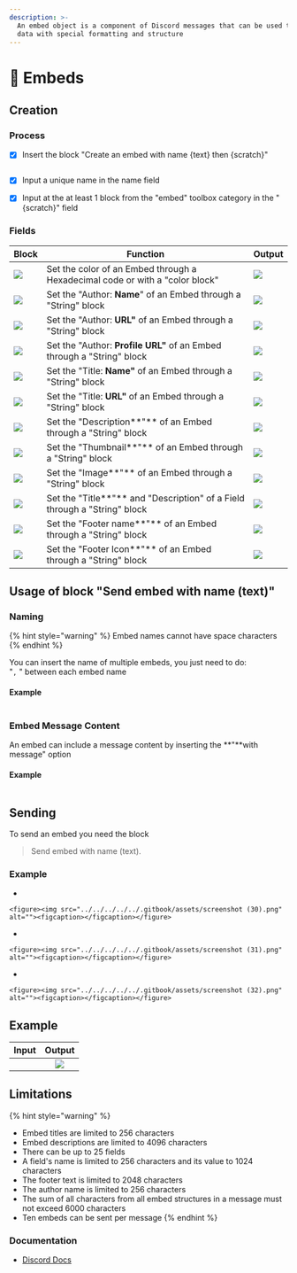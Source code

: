 ```yaml
---
description: >-
  An embed object is a component of Discord messages that can be used to present
  data with special formatting and structure
---
```


# 📗 Embeds

## Creation

### Process

*   [x] Insert the block "Create an embed with name {text} then {scratch}"

    <figure><img src="../../../../../.gitbook/assets/screenshot (5).png" alt=""><figcaption></figcaption></figure>
* [x] Input a unique name in the name field
* [x] Input at the at least 1 block from the "embed" toolbox category in the "{scratch}" field

### Fields

| Block                                                         | Function                                                                     | Output                                                                |
| ------------------------------------------------------------- | ---------------------------------------------------------------------------- | --------------------------------------------------------------------- |
| ![](<../../../../../.gitbook/assets/screenshot (6) (1).png>)  | Set the color of an Embed through a Hexadecimal code or with a "color block" | ![](../../../../../.gitbook/assets/imagen\_2022-10-13\_162110195.png) |
| ![](<../../../../../.gitbook/assets/screenshot (10) (2).png>) | Set the "Author: **Name**" of an Embed through a "String" block              | ![](../../../../../.gitbook/assets/imagen\_2022-10-13\_162247532.png) |
| ![](<../../../../../.gitbook/assets/screenshot (13).png>)     | Set the "Author: **URL"** of an Embed through a "String" block               | ![](../../../../../.gitbook/assets/imagen\_2022-10-13\_162349964.png) |
| ![](<../../../../../.gitbook/assets/screenshot (16).png>)     | Set the "Author: **Profile URL"** of an Embed through a "String" block       | ![](../../../../../.gitbook/assets/imagen\_2022-10-13\_162621132.png) |
| ![](<../../../../../.gitbook/assets/screenshot (11).png>)     | Set the "Title: **Name"** of an Embed through a "String" block               | ![](../../../../../.gitbook/assets/imagen\_2022-10-13\_162717620.png) |
| ![](<../../../../../.gitbook/assets/screenshot (12).png>)     | Set the "Title: **URL"** of an Embed through a "String" block                | ![](../../../../../.gitbook/assets/imagen\_2022-10-13\_162801092.png) |
| ![](<../../../../../.gitbook/assets/screenshot (9) (1).png>)  | Set the "Description**"** of an Embed through a "String" block               | ![](../../../../../.gitbook/assets/imagen\_2022-10-13\_162919124.png) |
| ![](<../../../../../.gitbook/assets/screenshot (17).png>)     | Set the "Thumbnail**"** of an Embed through a "String" block                 | ![](../../../../../.gitbook/assets/imagen\_2022-10-13\_163004862.png) |
| ![](<../../../../../.gitbook/assets/screenshot (25).png>)     | Set the "Image**"** of an Embed through a "String" block                     | ![](../../../../../.gitbook/assets/imagen\_2022-10-15\_091935788.png) |
| ![](<../../../../../.gitbook/assets/screenshot (23).png>)     | Set the "Title**"** and "Description" of a Field through a "String" block    | ![](../../../../../.gitbook/assets/imagen\_2022-10-15\_092136802.png) |
| ![](<../../../../../.gitbook/assets/screenshot (26).png>)     | Set the "Footer name**"** of an Embed through a "String" block               | ![](../../../../../.gitbook/assets/imagen\_2022-10-15\_092941986.png) |
| ![](<../../../../../.gitbook/assets/screenshot (27).png>)     | Set the "Footer Icon**"** of an Embed through a "String" block               | ![](../../../../../.gitbook/assets/imagen\_2022-10-15\_094622048.png) |

## Usage of block "Send embed with name (text)"

### Naming

{% hint style="warning" %}
Embed names cannot have space characters
{% endhint %}

You can insert the name of multiple embeds, you just need to do:\
"`,` " between each embed name

#### Example

<figure><img src="../../../../../.gitbook/assets/screenshot (34).png" alt=""><figcaption></figcaption></figure>

### Embed Message Content

An embed can include a message content by inserting the  **"**with message" option

#### Example

<figure><img src="../../../../../.gitbook/assets/screenshot (36).png" alt=""><figcaption></figcaption></figure>

## Sending

To send an embed you need the block

> Send embed with name (text).

### Example

*

    <figure><img src="../../../../../.gitbook/assets/screenshot (30).png" alt=""><figcaption></figcaption></figure>
*

    <figure><img src="../../../../../.gitbook/assets/screenshot (31).png" alt=""><figcaption></figcaption></figure>
*

    <figure><img src="../../../../../.gitbook/assets/screenshot (32).png" alt=""><figcaption></figcaption></figure>

## Example

|                                              Input                                             |                                 Output                                |
| :--------------------------------------------------------------------------------------------: | :-------------------------------------------------------------------: |
| <img src="../../../../../.gitbook/assets/screenshot (37) (1).png" alt="" data-size="original"> | ![](../../../../../.gitbook/assets/imagen\_2022-10-15\_103425904.png) |

## Limitations

{% hint style="warning" %}
* Embed titles are limited to 256 characters
* Embed descriptions are limited to 4096 characters
* There can be up to 25 fields
* A field's name is limited to 256 characters and its value to 1024 characters
* The footer text is limited to 2048 characters
* The author name is limited to 256 characters
* The sum of all characters from all embed structures in a message must not exceed 6000 characters
* Ten embeds can be sent per message
{% endhint %}

### Documentation

* [Discord Docs](https://discord.com/developers/docs/resources/channel#embed-object-embed-limits)
